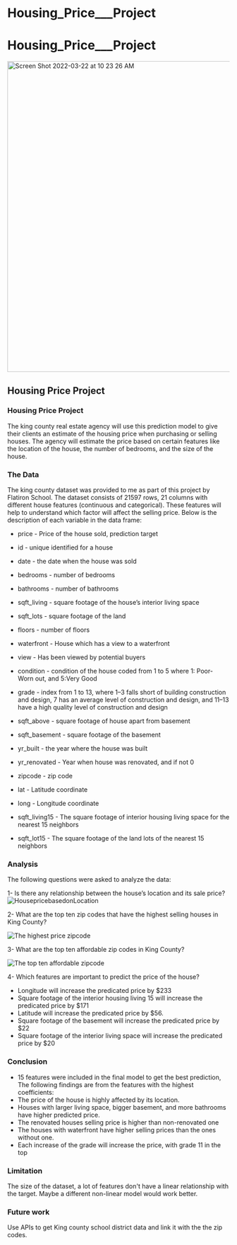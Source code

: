 # Housing_Price___Project
# Housing_Price___Project
<img width="702" alt="Screen Shot 2022-03-22 at 10 23 26 AM" src="https://user-images.githubusercontent.com/5207341/159532342-654e665d-556e-4ba2-9c20-0427c877da6a.png">

##  Housing Price Project

### Housing Price Project

The king county real estate agency will use this prediction model to give their clients an estimate of the housing price when purchasing or selling houses. The agency will estimate the price based on certain features like the location of the house, the number of bedrooms, and the size of the house.

### The Data


The king county dataset was provided to me as part of this project by Flatiron School. The dataset consists of 21597 rows, 21 columns with different house features (continuous and categorical). These features will help to understand which factor will affect the selling price. Below is the description of each variable in the data frame:

- price - Price of the house sold, prediction target

- id - unique identified for a house

- date - the date when the house was sold

- bedrooms - number of bedrooms

- bathrooms - number of bathrooms

- sqft_living - square footage of the house’s interior living space

- sqft_lots - square footage of the land

- floors - number of floors

- waterfront - House which has a view to a waterfront

- view - Has been viewed by potential buyers

- condition - condition of the house coded from 1 to 5 where 1: Poor- Worn out, and 5:Very Good

- grade - index from 1 to 13, where 1–3 falls short of building construction and design, 7 has an average level of construction and design, and 11–13 have a high quality level of construction and design

- sqft_above - square footage of house apart from basement

- sqft_basement - square footage of the basement

- yr_built - the year where the house was built

- yr_renovated - Year when house was renovated, and if not 0

- zipcode - zip code

- lat - Latitude coordinate

- long - Longitude coordinate

- sqft_living15 - The square footage of interior housing living space for the nearest 15 neighbors

- sqft_lot15 - The square footage of the land lots of the nearest 15 neighbors


### Analysis



The following questions were asked to analyze the data:

1- Is there any relationship between the house’s location and its sale price?
![HousepricebasedonLocation](https://user-images.githubusercontent.com/5207341/159533392-9b3b5092-d132-42ad-b24a-e7284e27ef18.png)


2- What are the top ten zip codes that have the highest selling houses in King County?

![The highest price zipcode](https://user-images.githubusercontent.com/5207341/159533550-810413ea-3ba0-4e07-84ac-ba4db27dfcc1.png)



3- What are the top ten affordable zip codes in King County?

![The top ten affordable zipcode](https://user-images.githubusercontent.com/5207341/159533635-56031f24-59d0-4bd6-b587-6c73f9ceacec.png)


4- Which features are important to predict the price of the house?

- Longitude will increase the predicated price by $233
- Square footage of the interior housing living 15 will increase the predicated price by $171
- Latitude will increase the predicated price by $56.
- Square footage of the basement will increase the predicated price by $22
- Square footage of the interior living space will increase the predicated price by $20

### Conclusion
- 15 features were included in the final model to get the best prediction, The following findings are from the features with the highest coefficients:
- The price of the house is highly affected by its location.
- Houses with larger living space, bigger basement, and more bathrooms have higher predicted price.
- The renovated houses selling price is higher than non-renovated one
- The houses with waterfront have higher selling prices than the ones without one.
- Each increase of the grade will increase the price, with grade 11 in the top

### Limitation

The size of the dataset, a lot of features don't have a linear relationship with the target. Maybe a different non-linear model would work better.


### Future work


Use APIs to get King county school district data and link it with the the zip codes.

